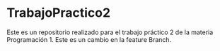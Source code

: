 # TrabajoPractico2
Este es un repositorio realizado para el trabajo práctico 2 de la materia Programación 1.
Este es un cambio en la feature Branch.
